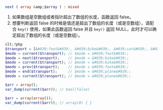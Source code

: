 ```php
next ( array &amp;$array ) : mixed
```

1. 如果数组是空数组或者指针超出了数组的长度，函数返回 false。
2. 想要判断返回 false 的时候是值还是超出了数组的长度（或是空数组），请配合 `key()` 使用，如果此函数返回 false 并且 `key()` 返回 NULL，此时才可以确定超出了数组的长度（或是空数组）。

```php
&lt;?php
$transport = [&#039;foot&#039;, &#039;bike&#039;, &#039;car&#039;, &#039;plane&#039;];
$mode = current($transport); // $mode = &#039;foot&#039;;
$mode = next($transport);    // $mode = &#039;bike&#039;;
$mode = current($transport); // $mode = &#039;bike&#039;;
$mode = prev($transport);    // $mode = &#039;foot&#039;;
$mode = end($transport);     // $mode = &#039;plane&#039;;
$mode = current($transport); // $mode = &#039;plane&#039;;

$arr = array();
var_dump(current($arr)); // bool(false)

$arr = array(array());
var_dump(current($arr)); // array(0) { }
```